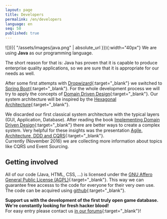 ```yaml
---
layout: page
title: Developers
permalink: /en/developers
language: en
seq: 50
published: true
---
```


![]({{ "/assets/images/java.png" | absolute_url }}){:width="40px"}
We are using **Java** as our programming language.


The short reason for that is: Java has proven that it is capable to produce enterprise quality applications, so we are sure that it is appropriate for our needs as well.

After some first attempts with [Dropwizard](http://dropwizard.io/){:target="_blank"} we switched to [Spring Boot](https://projects.spring.io/spring-boot/){:target="_blank"}. For the whole development process we will try to apply the concepts of [Domain Driven Design](https://de.wikipedia.org/wiki/Domain-driven_Design){:target="_blank"}. Our system architecture will be inspired by the [Hexagonal Architecture](http://www.slideshare.net/fabricioepa/hexagonal-architecture-for-java-applications){:target="_blank"}.

We discarded our first classical system architecture with the typical layers (GUI, Application, Database). After reading the book [Implementing Domain Driven Design](http://www.informit.com/store/implementing-domain-driven-design-9780321834577){:target="_blank"} there are better ways to create a complex system. Very helpful for these insights was the presentation [Agile, Architecture, DDD and CQRS](http://www.slideshare.net/jeppec/agile-ddd-cqrs){:target="_blank"}.  
Currently (November 2016) we are collecting more information about topics like CQRS und Event Sourcing.

Getting involved
----------------

All of our code (Java, HTML, CSS, ...) is licensed under the [GNU Affero General Public License (AGPL)](http://www.gnu.org/licenses/agpl-3.0.en.html){:target="_blank"}. This way we can guarantee free accesss to the code for everyone for their very own use. The code can be acquired using [github](https://github.com/oregami){:target="_blank"}.  

**Support us with the development of the first truly open game database. We're constantly looking for fresh hacker blood!**  
For easy entry please contact us [in our forums](http://forum.oregami.org/viewtopic.php?f=38&t=32869){:target="_blank"}!
